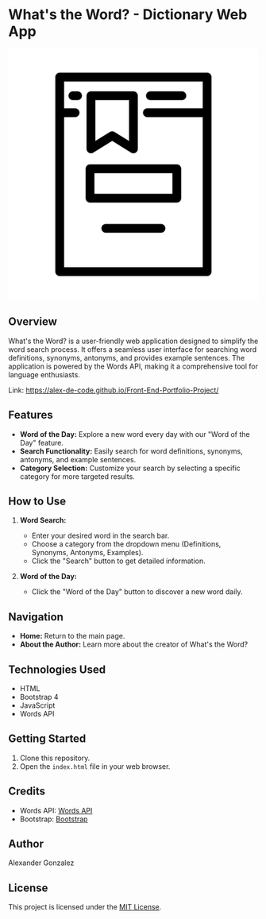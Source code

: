 # What's the Word? - Dictionary Web App

![Dictionary Icon](./assets/dictionary%20logo.svg)

## Overview
What's the Word? is a user-friendly web application designed to simplify the word search process. It offers a seamless user interface for searching word definitions, synonyms, antonyms, and provides example sentences. The application is powered by the Words API, making it a comprehensive tool for language enthusiasts.

Link: https://alex-de-code.github.io/Front-End-Portfolio-Project/

## Features
- **Word of the Day:** Explore a new word every day with our "Word of the Day" feature.
- **Search Functionality:** Easily search for word definitions, synonyms, antonyms, and example sentences.
- **Category Selection:** Customize your search by selecting a specific category for more targeted results.

## How to Use
1. **Word Search:**
    - Enter your desired word in the search bar.
    - Choose a category from the dropdown menu (Definitions, Synonyms, Antonyms, Examples).
    - Click the "Search" button to get detailed information.

2. **Word of the Day:**
    - Click the "Word of the Day" button to discover a new word daily.

## Navigation
- **Home:** Return to the main page.
- **About the Author:** Learn more about the creator of What's the Word?

## Technologies Used
- HTML
- Bootstrap 4
- JavaScript
- Words API

## Getting Started
1. Clone this repository.
2. Open the `index.html` file in your web browser.

## Credits
- Words API: [Words API](https://www.wordsapi.com/)
- Bootstrap: [Bootstrap](https://getbootstrap.com/)

## Author
Alexander Gonzalez

## License
This project is licensed under the [MIT License](LICENSE).  